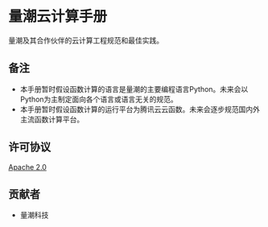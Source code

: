 # 量潮云计算手册

量潮及其合作伙伴的云计算工程规范和最佳实践。

## 备注

- 本手册暂时假设函数计算的语言是量潮的主要编程语言Python。未来会以Python为主制定面向各个语言或语言无关的规范。
- 本手册暂时假设函数计算的运行平台为腾讯云云函数。未来会逐步规范国内外主流函数计算平台。

## 许可协议

[Apache 2.0](LICENSE)

## 贡献者

- 量潮科技